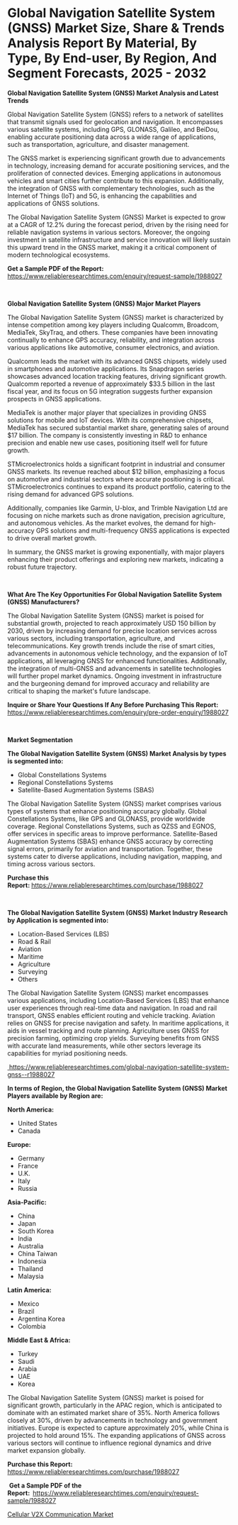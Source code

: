 <p><h1>Global Navigation Satellite System (GNSS) Market Size, Share & Trends Analysis Report By Material, By Type, By End-user, By Region, And Segment Forecasts, 2025 - 2032</h1></p><p><strong>Global Navigation Satellite System (GNSS) Market Analysis and Latest Trends</strong></p>
<p><p>Global Navigation Satellite System (GNSS) refers to a network of satellites that transmit signals used for geolocation and navigation. It encompasses various satellite systems, including GPS, GLONASS, Galileo, and BeiDou, enabling accurate positioning data across a wide range of applications, such as transportation, agriculture, and disaster management. </p><p>The GNSS market is experiencing significant growth due to advancements in technology, increasing demand for accurate positioning services, and the proliferation of connected devices. Emerging applications in autonomous vehicles and smart cities further contribute to this expansion. Additionally, the integration of GNSS with complementary technologies, such as the Internet of Things (IoT) and 5G, is enhancing the capabilities and applications of GNSS solutions. </p><p>The Global Navigation Satellite System (GNSS) Market is expected to grow at a CAGR of 12.2% during the forecast period, driven by the rising need for reliable navigation systems in various sectors. Moreover, the ongoing investment in satellite infrastructure and service innovation will likely sustain this upward trend in the GNSS market, making it a critical component of modern technological ecosystems.</p></p>
<p><strong>Get a Sample PDF of the Report:&nbsp;</strong> <a href="https://www.reliableresearchtimes.com/enquiry/request-sample/1988027?utm_campaign=2229&utm_medium=2&utm_source=Github&utm_content=ia&utm_term=15022025&utm_id=global-navigation-satellite-system-gnss">https://www.reliableresearchtimes.com/enquiry/request-sample/1988027</a></p>
<p>&nbsp;</p>
<p><strong>Global Navigation Satellite System (GNSS) Major Market Players</strong></p>
<p><p>The Global Navigation Satellite System (GNSS) market is characterized by intense competition among key players including Qualcomm, Broadcom, MediaTek, SkyTraq, and others. These companies have been innovating continually to enhance GPS accuracy, reliability, and integration across various applications like automotive, consumer electronics, and aviation.</p><p>Qualcomm leads the market with its advanced GNSS chipsets, widely used in smartphones and automotive applications. Its Snapdragon series showcases advanced location tracking features, driving significant growth. Qualcomm reported a revenue of approximately $33.5 billion in the last fiscal year, and its focus on 5G integration suggests further expansion prospects in GNSS applications.</p><p>MediaTek is another major player that specializes in providing GNSS solutions for mobile and IoT devices. With its comprehensive chipsets, MediaTek has secured substantial market share, generating sales of around $17 billion. The company is consistently investing in R&D to enhance precision and enable new use cases, positioning itself well for future growth.</p><p>STMicroelectronics holds a significant footprint in industrial and consumer GNSS markets. Its revenue reached about $12 billion, emphasizing a focus on automotive and industrial sectors where accurate positioning is critical. STMicroelectronics continues to expand its product portfolio, catering to the rising demand for advanced GPS solutions.</p><p>Additionally, companies like Garmin, U-blox, and Trimble Navigation Ltd are focusing on niche markets such as drone navigation, precision agriculture, and autonomous vehicles. As the market evolves, the demand for high-accuracy GPS solutions and multi-frequency GNSS applications is expected to drive overall market growth.</p><p>In summary, the GNSS market is growing exponentially, with major players enhancing their product offerings and exploring new markets, indicating a robust future trajectory.</p></p>
<p>&nbsp;</p>
<p><strong>What Are The Key Opportunities For Global Navigation Satellite System (GNSS) Manufacturers?</strong></p>
<p><p>The Global Navigation Satellite System (GNSS) market is poised for substantial growth, projected to reach approximately USD 150 billion by 2030, driven by increasing demand for precise location services across various sectors, including transportation, agriculture, and telecommunications. Key growth trends include the rise of smart cities, advancements in autonomous vehicle technology, and the expansion of IoT applications, all leveraging GNSS for enhanced functionalities. Additionally, the integration of multi-GNSS and advancements in satellite technologies will further propel market dynamics. Ongoing investment in infrastructure and the burgeoning demand for improved accuracy and reliability are critical to shaping the market's future landscape.</p></p>
<p><strong>Inquire or Share Your Questions If Any Before Purchasing This Report:</strong> <a href="https://www.reliableresearchtimes.com/enquiry/pre-order-enquiry/1988027?utm_campaign=2229&utm_medium=2&utm_source=Github&utm_content=ia&utm_term=15022025&utm_id=global-navigation-satellite-system-gnss">https://www.reliableresearchtimes.com/enquiry/pre-order-enquiry/1988027</a></p>
<p>&nbsp;</p>
<p><strong>Market Segmentation</strong></p>
<p><strong>The Global Navigation Satellite System (GNSS) Market Analysis by types is segmented into:</strong></p>
<p><ul><li>Global Constellations Systems</li><li>Regional Constellations Systems</li><li>Satellite-Based Augmentation Systems (SBAS)</li></ul></p>
<p><p>The Global Navigation Satellite System (GNSS) market comprises various types of systems that enhance positioning accuracy globally. Global Constellations Systems, like GPS and GLONASS, provide worldwide coverage. Regional Constellations Systems, such as QZSS and EGNOS, offer services in specific areas to improve performance. Satellite-Based Augmentation Systems (SBAS) enhance GNSS accuracy by correcting signal errors, primarily for aviation and transportation. Together, these systems cater to diverse applications, including navigation, mapping, and timing across various sectors.</p></p>
<p><strong>Purchase this Report:&nbsp;</strong><a href="https://www.reliableresearchtimes.com/purchase/1988027?utm_campaign=2229&utm_medium=2&utm_source=Github&utm_content=ia&utm_term=15022025&utm_id=global-navigation-satellite-system-gnss">https://www.reliableresearchtimes.com/purchase/1988027</a></p>
<p>&nbsp;</p>
<p><strong>The Global Navigation Satellite System (GNSS) Market Industry Research by Application is segmented into:</strong></p>
<p><ul><li>Location-Based Services (LBS)</li><li>Road & Rail</li><li>Aviation</li><li>Maritime</li><li>Agriculture</li><li>Surveying</li><li>Others</li></ul></p>
<p><p>The Global Navigation Satellite System (GNSS) market encompasses various applications, including Location-Based Services (LBS) that enhance user experiences through real-time data and navigation. In road and rail transport, GNSS enables efficient routing and vehicle tracking. Aviation relies on GNSS for precise navigation and safety. In maritime applications, it aids in vessel tracking and route planning. Agriculture uses GNSS for precision farming, optimizing crop yields. Surveying benefits from GNSS with accurate land measurements, while other sectors leverage its capabilities for myriad positioning needs.</p></p>
<p><a href="https://www.reliableresearchtimes.com/global-navigation-satellite-system-gnss--r1988027?utm_campaign=2229&utm_medium=2&utm_source=Github&utm_content=ia&utm_term=15022025&utm_id=global-navigation-satellite-system-gnss">&nbsp;https://www.reliableresearchtimes.com/global-navigation-satellite-system-gnss--r1988027</a></p>
<p><strong>In terms of Region, the Global Navigation Satellite System (GNSS) Market Players available by Region are:</strong></p>
<p>
    <p> <strong> North America: </strong>
        <ul>
            <li>United States</li>
            <li>Canada</li>
        </ul>
        </p> 
    <p> <strong> Europe: </strong>
        <ul>
            <li>Germany</li>
            <li>France</li>
            <li>U.K.</li>
            <li>Italy</li>
            <li>Russia</li>
        </ul>
        </p> 
    <p> <strong> Asia-Pacific: </strong>
        <ul>
            <li>China</li>
            <li>Japan</li>
            <li>South Korea</li>
            <li>India</li>
            <li>Australia</li>
            <li>China Taiwan</li>
            <li>Indonesia</li>
            <li>Thailand</li>
            <li>Malaysia</li>
        </ul>
        </p> 
    <p> <strong> Latin America: </strong>
        <ul>
            <li>Mexico</li>
            <li>Brazil</li>
            <li>Argentina Korea</li>
            <li>Colombia</li>
        </ul>
        </p> 
    <p> <strong> Middle East & Africa: </strong>
        <ul>
            <li>Turkey</li>
            <li>Saudi</li>
            <li>Arabia</li>
            <li>UAE</li>
            <li>Korea</li>
        </ul>
    </p>
    </p>
<p><p>The Global Navigation Satellite System (GNSS) market is poised for significant growth, particularly in the APAC region, which is anticipated to dominate with an estimated market share of 35%. North America follows closely at 30%, driven by advancements in technology and government initiatives. Europe is expected to capture approximately 20%, while China is projected to hold around 15%. The expanding applications of GNSS across various sectors will continue to influence regional dynamics and drive market expansion globally.</p></p>
<p><strong>Purchase this Report: </strong><a href="https://www.reliableresearchtimes.com/purchase/1988027?utm_campaign=2229&utm_medium=2&utm_source=Github&utm_content=ia&utm_term=15022025&utm_id=global-navigation-satellite-system-gnss">https://www.reliableresearchtimes.com/purchase/1988027</a></p>
<p>&nbsp;<strong>Get a Sample PDF of the Report:&nbsp;&nbsp;</strong><a href="https://www.reliableresearchtimes.com/enquiry/request-sample/1988027?utm_campaign=2229&utm_medium=2&utm_source=Github&utm_content=ia&utm_term=15022025&utm_id=global-navigation-satellite-system-gnss">https://www.reliableresearchtimes.com/enquiry/request-sample/1988027</a></p>
<p><strong></strong></p>
<p><p><a href="https://github.com/DianaWilson796/Market-Research-Report-List-1/blob/main/cellular-v2x-communication-market.md?utm_campaign=2229&utm_medium=2&utm_source=Github&utm_content=ia&utm_term=15022025&utm_id=global-navigation-satellite-system-gnss">Cellular V2X Communication Market</a></p></p>